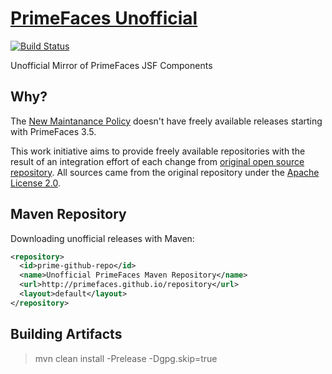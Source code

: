 # [PrimeFaces Unofficial](http://primefaces.github.io/)
[![Build Status](https://buildhive.cloudbees.com/job/primefaces/job/primefaces/badge/icon)](https://buildhive.cloudbees.com/job/primefaces/job/primefaces/)

Unofficial Mirror of PrimeFaces JSF Components


## Why?

The [New Maintanance Policy](http://blog.primefaces.org/?p=2443) doesn't have freely available releases starting with PrimeFaces 3.5.

This work initiative aims to provide freely available repositories with the result of an integration effort of each change from [original open source repository](https://code.google.com/p/primefaces/source/list). All sources came from the original repository under the [Apache License 2.0](http://www.apache.org/licenses/LICENSE-2.0).


## Maven Repository

Downloading unofficial releases with Maven:

```xml
<repository>
  <id>prime-github-repo</id>
  <name>Unofficial PrimeFaces Maven Repository</name>
  <url>http://primefaces.github.io/repository</url>
  <layout>default</layout>
</repository>
```

## Building Artifacts

> mvn clean install -Prelease -Dgpg.skip=true
